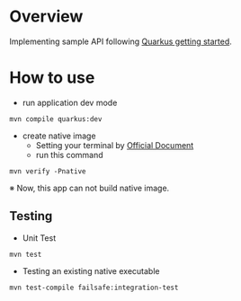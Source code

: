 # Overview
Implementing sample API following [Quarkus getting started](https://quarkus.io/get-started/).

# How to use
- run application dev mode
```
mvn compile quarkus:dev
```

- create native image
    - Setting your terminal by [Official Document](https://quarkus.io/guides/building-native-image)
    - run this command
 ```
mvn verify -Pnative
```

※ Now, this app can not build native image.

## Testing
- Unit Test
```
mvn test
```

- Testing an existing native executable
```
mvn test-compile failsafe:integration-test
```
